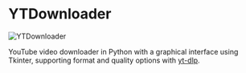# YTDownloader
<img src="https://i.imgur.com/3qIZOqd.png" alt="YTDownloader" />

YouTube video downloader in Python with a graphical interface using Tkinter, supporting format and quality options with <a href="https://github.com/yt-dlp/yt-dlp">yt-dlp</a>.
